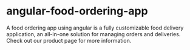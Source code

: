 # angular-food-ordering-app
A food ordering app using angular is a fully customizable food delivery application, an all-in-one solution for managing orders and deliveries. Check out our product page for more information.

